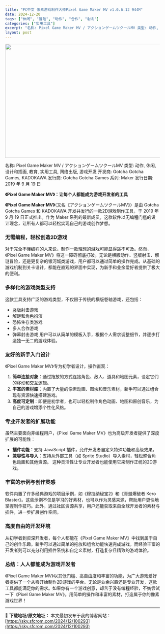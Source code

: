 ```yaml
---
title: "PC中文 像素游戏制作大师Pixel Game Maker MV v1.0.6.12 944M"
date: 2024-12-20
tags: ["休闲", "冒险", "动作", "合作", "射击"]
categories: ["实用工具"]
excerpt: "名称: Pixel Game Maker MV / アクションゲームツクールMV 类型: 动作, 休闲, 设计和插画, 教育, 实用工具, 网络出版, 游戏开发 开发商: Gotcha Gotcha Games, KADOKAWA 发行商: Gotcha Gotcha Games 系列: Maker&hellip;"
layout: post
---
```


<img class="aligncenter size-full wp-image-100294" src="https://sky.sfcrom.com/wp-content/uploads/2024/12/2024122000321121.webp" alt="" width="660" height="370" />

名称: Pixel Game Maker MV / アクションゲームツクールMV
类型: 动作, 休闲, 设计和插画, 教育, 实用工具, 网络出版, 游戏开发
开发商: Gotcha Gotcha Games, KADOKAWA
发行商: Gotcha Gotcha Games
系列: Maker
发行日期: 2019 年 9 月 19 日

<strong>《Pixel Game Maker MV》：让每个人都能成为游戏开发者的工具</strong>

<strong>《Pixel Game Maker MV》</strong>（又名《アクションゲームツクールMV》）是由 Gotcha Gotcha Games 和 KADOKAWA 开发并发行的一款2D游戏制作工具，于 2019 年 9 月 19 日正式推出。作为 Maker 系列的最新成员，这款软件以无编程门槛的设计理念，让所有人都可以轻松实现自己的游戏创作梦想。
<h3><strong>无需编程，轻松创造2D游戏</strong></h3>
对于完全不懂编程的人来说，制作一款理想的游戏可能显得遥不可及。然而，《Pixel Game Maker MV》将这一障碍彻底打破。无论是横版动作、竖版射击、解谜冒险，还是更复杂的银河城类游戏，用户都可以通过简单的操作完成。从基础的游戏机制到关卡设计，都能在直观的界面中实现，为新手和业余爱好者提供了极大的便利。
<h3><strong>多样化的游戏类型支持</strong></h3>
这款工具支持广泛的游戏类型，不仅限于传统的横版卷轴游戏，还包括：
<ul>
 	<li>竖版射击游戏</li>
 	<li>解谜和角色扮演</li>
 	<li>恐怖生存类游戏</li>
 	<li>多人合作游戏</li>
 	<li>弹幕射击游戏
用户可以从简单的模板入手，根据个人需求调整细节，并逐步打造独一无二的游戏体验。</li>
</ul>
<h3><strong>友好的新手入门设计</strong></h3>
《Pixel Game Maker MV》专为初学者设计，操作直观：
<ol>
 	<li><strong>简单连接对象</strong>：通过拖放的方式连接角色、敌人、道具和地图元素，设定它们的移动和交互逻辑。</li>
 	<li><strong>丰富的素材库</strong>：内置了大量的像素动画、图块和音乐素材，新手可以通过组合现有资源快速搭建游戏。</li>
 	<li><strong>高度可定制</strong>：即便是初学者，也可以轻松制作角色动画、地图和原创音乐，为自己的游戏增添个性化风格。</li>
</ol>
<h3><strong>专业开发者的扩展功能</strong></h3>
虽然主要面向非编程用户，《Pixel Game Maker MV》也为高级开发者提供了深度扩展的可能性：
<ul>
 	<li><strong>插件功能</strong>：支持 JavaScript 插件，允许开发者自定义特殊功能和高级效果。</li>
 	<li><strong>兼容性与导入</strong>：支持从外部工具（如 Sprite Studio）导入素材，轻松整合角色动画和其他资源。
这种灵活性让专业开发者也能使用它来制作正统的2D游戏。</li>
</ul>
<h3><strong>丰富的示例与创作灵感</strong></h3>
软件内置了许多经典游戏的项目示例，如《穆拉纳秘宝2》和《青蛙爆破者 Kero Blaster》。这些示例不仅是学习的好素材，也可以作为灵感来源，帮助用户更快地掌握制作技巧。此外，通过社区资源共享，用户还能获取来自全球开发者的素材与插件，进一步扩展创作空间。
<h3><strong>高度自由的开发环境</strong></h3>
从初学者到资深开发者，每个人都能在《Pixel Game Maker MV》中找到属于自己的创作乐趣。新手可以通过简单的拖放和组合功能快速完成游戏，而经验丰富的开发者则可以充分利用插件系统和自定义素材，打造复杂且精致的游戏体验。
<h3><strong>总结：人人都能成为游戏开发者</strong></h3>
《Pixel Game Maker MV》以其低门槛、高自由度和丰富的功能，为广大游戏爱好者提供了一个从零开始制作2D游戏的平台。无论是业余兴趣还是专业开发，这款工具都能满足你的需求。如果你有一个游戏创意，却苦于没有编程经验，不妨尝试一下《Pixel Game Maker MV》。用简单的操作和丰富的素材，打造属于你的像素游戏世界！

---
📖 **下载地址/原文地址：** 本文最初发布于我的博客网站：[https://sky.sfcrom.com/2024/12/100293](https://sky.sfcrom.com/2024/12/100293)
